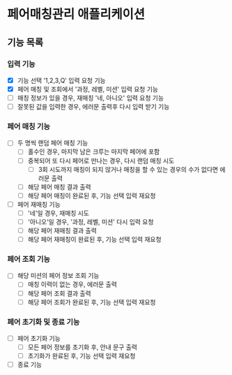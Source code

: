 # 페어매칭관리 애플리케이션

## 기능 목록

### 입력 기능
- [x] 기능 선택 '1,2,3,Q' 입력 요청 기능
- [x] 페어 매칭 및 조회에서 '과정, 레벨, 미션' 입력 요청 기능
- [ ] 매칭 정보가 있을 경우, 재매칭 '네, 아니오' 입력 요청 기능
- [ ] 잘못된 값을 입력한 경우, 에러문 출력후 다시 입력 받기 기능

### 페어 매칭 기능
- [ ] 두 명씩 랜덤 페어 매칭 기능
  - [ ] 홀수인 경우, 마지막 남은 크루는 마지막 페어에 포함
  - [ ] 중복되어 또 다시 페어로 만나는 경우, 다시 랜덤 매칭 시도
    - [ ] 3회 시도까지 매칭이 되지 않거나 매칭을 할 수 있는 경우의 수가 없다면 에러문 출력
  - [ ] 해당 페어 매칭 결과 출력
  - [ ] 해당 페어 매칭이 완료된 후, 기능 선택 입력 재요청
- [ ] 페어 재매칭 기능
  - [ ] '네'일 경우, 재매칭 시도
  - [ ] '아니오'일 경우, '과정, 레벨, 미션' 다시 입력 요청
  - [ ] 해당 페어 재매칭 결과 출력
  - [ ] 해당 페어 재매칭이 완료된 후, 기능 선택 입력 재요청

### 페어 조회 기능
- [ ] 해당 미션의 페어 정보 조회 기능
  - [ ] 매칭 이력이 없는 경우, 에러문 출력
  - [ ] 해당 페어 조회 결과 출력
  - [ ] 해당 페어 조회가 완료된 후, 기능 선택 입력 재요청

### 페어 초기화 및 종료 기능
- [ ] 페어 초기화 기능
  - [ ] 모든 페어 정보를 초기화 후, 안내 문구 출력
  - [ ] 초기화가 완료된 후, 기능 선택 입력 재요청
- [ ] 종료 기능